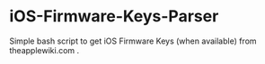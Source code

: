 # iOS-Firmware-Keys-Parser
Simple bash script to get iOS Firmware Keys (when available) from theapplewiki.com .
